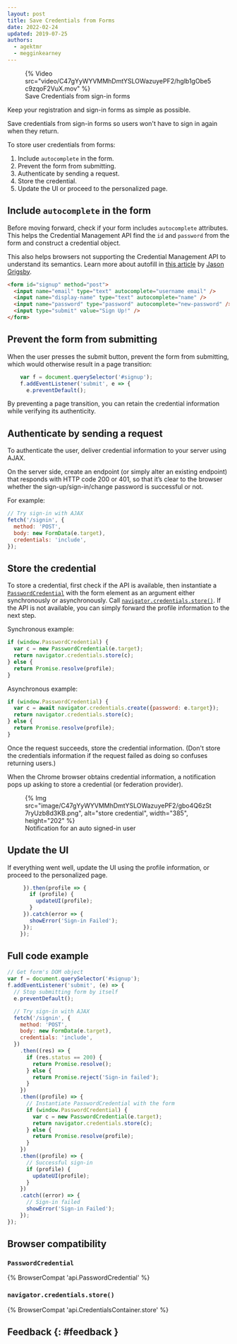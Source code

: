 ```yaml
---
layout: post
title: Save Credentials from Forms
date: 2022-02-24
updated: 2019-07-25
authors:
  - agektmr
  - megginkearney
---
```


<figure>
{% Video src="video/C47gYyWYVMMhDmtYSLOWazuyePF2/hglb1gObe5c9zqoF2VuX.mov" %}
<figcaption>Save Credentials from sign-in forms</figcaption>
</figure>

Keep your registration and sign-in forms as simple as possible.

Save credentials from sign-in forms
so users won't have to sign in again when they return.

To store user credentials from forms:

1. Include `autocomplete` in the form.
2. Prevent the form from submitting.
3. Authenticate by sending a request.
4. Store the credential.
5. Update the UI or proceed to the personalized page.

## Include `autocomplete` in the form

Before moving forward,
check if your form includes `autocomplete` attributes.
This helps the Credential Management API find the `id` and `password`
from the form and construct a credential object.

This also helps browsers not supporting the Credential Management API
to understand its semantics.
Learn more about autofill in
[this article](https://cloudfour.com/thinks/autofill-what-web-devs-should-know-but-dont/) by
[Jason Grigsby](https://medium.com/@grigs).

```html
<form id="signup" method="post">
  <input name="email" type="text" autocomplete="username email" />
  <input name="display-name" type="text" autocomplete="name" />
  <input name="password" type="password" autocomplete="new-password" />
  <input type="submit" value="Sign Up!" />
</form>
```

## Prevent the form from submitting

When the user presses the submit button, prevent the form from submitting, which would otherwise
result in a page transition:

```js
    var f = document.querySelector('#signup');
    f.addEventListener('submit', e => {
      e.preventDefault();
```

By preventing a page transition,
you can retain the credential information while verifying its authenticity.

## Authenticate by sending a request

To authenticate the user, deliver credential information to your server using AJAX.

On the server side, create an endpoint (or simply alter an existing endpoint)
that responds with HTTP code 200 or 401, so that it’s clear to the browser
whether the sign-up/sign-in/change password is successful or not.

For example:

```js
// Try sign-in with AJAX
fetch('/signin', {
  method: 'POST',
  body: new FormData(e.target),
  credentials: 'include',
});
```

## Store the credential

To store a credential, first check if the API is available,
then instantiate a
[`PasswordCredential`](https://developer.mozilla.org/docs/Web/API/PasswordCredential)
with the form element as an argument
either synchronously or asynchronously.
Call
[`navigator.credentials.store()`](https://developer.mozilla.org/docs/Web/API/CredentialsContainer/store).
If the API is not available,
you can simply forward the profile information to the next step.

Synchronous example:

```js
if (window.PasswordCredential) {
  var c = new PasswordCredential(e.target);
  return navigator.credentials.store(c);
} else {
  return Promise.resolve(profile);
}
```

Asynchronous example:

```js
if (window.PasswordCredential) {
  var c = await navigator.credentials.create({password: e.target});
  return navigator.credentials.store(c);
} else {
  return Promise.resolve(profile);
}
```

Once the request succeeds, store the credential information.
(Don't store the credentials information if the request failed
as doing so confuses returning users.)

When the Chrome browser obtains credential information,
a notification pops up asking to store a credential
(or federation provider).

<figure>
  {% Img src="image/C47gYyWYVMMhDmtYSLOWazuyePF2/gbo4Q6zSt7ryUzb8d3KB.png", alt="store credential", width="385", height="202" %}
  <figcaption>Notification for an auto signed-in user</figcaption>
</figure>

## Update the UI

If everything went well, update the UI using the profile information,
or proceed to the personalized page.

```js
     }).then(profile => {
       if (profile) {
         updateUI(profile);
       }
     }).catch(error => {
       showError('Sign-in Failed');
     });
    });
```

## Full code example

```js
// Get form's DOM object
var f = document.querySelector('#signup');
f.addEventListener('submit', (e) => {
  // Stop submitting form by itself
  e.preventDefault();

  // Try sign-in with AJAX
  fetch('/signin', {
    method: 'POST',
    body: new FormData(e.target),
    credentials: 'include',
  })
    .then((res) => {
      if (res.status == 200) {
        return Promise.resolve();
      } else {
        return Promise.reject('Sign-in failed');
      }
    })
    .then((profile) => {
      // Instantiate PasswordCredential with the form
      if (window.PasswordCredential) {
        var c = new PasswordCredential(e.target);
        return navigator.credentials.store(c);
      } else {
        return Promise.resolve(profile);
      }
    })
    .then((profile) => {
      // Successful sign-in
      if (profile) {
        updateUI(profile);
      }
    })
    .catch((error) => {
      // Sign-in failed
      showError('Sign-in Failed');
    });
});
```

## Browser compatibility

### `PasswordCredential`

{% BrowserCompat 'api.PasswordCredential' %}

### `navigator.credentials.store()`

{% BrowserCompat 'api.CredentialsContainer.store' %}

## Feedback {: #feedback }
